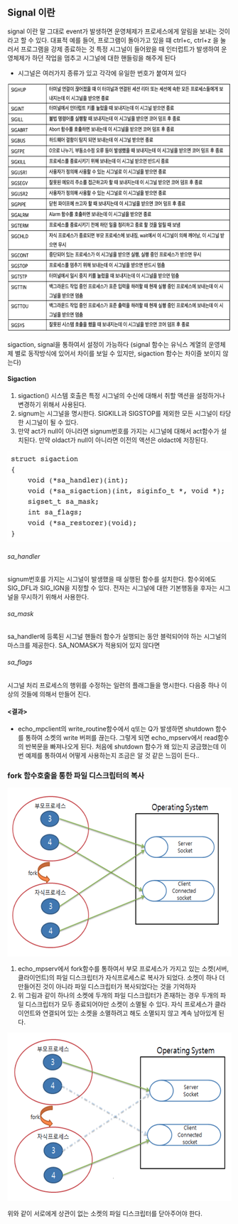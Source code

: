 ## Signal 이란
signal 이란 말 그대로 event가 발생하면 운영체제가 프로세스에게 알림을 보내는 것이라고 할 수 있다.
대표적 예를 들어, 프로그램이 돌아가고 있을 떄 ctrl+c, ctrl+z 을 눌러서 프로그램을 강제 종료하는 것
특정 시그널이 들어왔을 때 인터럽트가 발생하여 운영체제가 하던 작업을 멈추고 시그널에 대한 핸들링을 해주게 된다

- 시그널은 여러가지 종류가 있고 각각에 유일한 번호가 붙여져 있다

<img src="signaltype.png" width="640px" height="560px" title="px(픽셀) 크기 설정" alt="signal Process"></img><br/>    

sigaction, signal을 통하여서 설정이 가능하다 (signal 함수는 유닉스 계열의 운영체제 별로 동작방식에 있어서 차이를 보일 수 있지만, sigaction 함수는 차이즐 보이지 않는다)


#### Sigaction
1. sigaction() 시스템 호출은 특정 시그널의 수신에 대해서 취할 액션을 설정하거나 변경하기 위해서 사용된다.
2. signum는 시그널을 명시한다. SIGKILL과 SIGSTOP를 제외한 모든 시그널이 타당한 시그널이 될 수 있다.
3. 만약 act가 null이 아니라면 signum번호를 가지는 시그널에 대해서 act함수가 설치된다. 만약 oldact가 null이 아니라면 이전의 액션은 oldact에 저장된다.

<img src="sigaction.png" width="512px" height="207px" title="px(픽셀) 크기 설정" alt="sigaction"></img><br/>   

###### sa_handler
signum번호를 가지는 시그널이 발생했을 때 실행된 함수를 설치한다. 함수외에도 SIG_DFL과 SIG_IGN을 지정할 수 있다. 전자는 시그널에 대한 기본행동을 후자는 시그널을 무시하기 위해서 사용한다.

###### sa_mask
sa_handler에 등록된 시그널 핸들러 함수가 실행되는 동안 블럭되어야 하는 시그널의 마스크를 제공한다. SA_NOMASK가 적용되어 있지 않다면

###### sa_flags
시그널 처리 프로세스의 행위를 수정하는 일련의 플래그들을 명시한다. 다음중 하나 이상의 것들에 의해서 만들어 진다.


#### <결과>
- echo_mpclient의 write_routine함수에서 q또는 Q가 발생하면 shutdown 함수를 통하여 소켓의 write 버퍼를 끊는다. 그렇게 되면 echo_mpserv에서 read함수의 반복문을 빠져나오게 된다. 처음에 shutdown 함수가 왜 있는지 궁금했는데 이번 예제를 통하여서 어떻게 사용하는지 조금은 알 것 같은 느낌이 든다..



### fork 함수호출을 통한 파일 디스크립터의 복사

<img src="forkandfd.png" width="600px" height="380px" title="px(픽셀) 크기 설정" alt="forkandfd"></img><br/>   

1. echo_mpserv에서 fork함수를 통하여서 부모 프로세스가 가지고 있는 소켓(서버, 클라이언트)의 파일 디스크립터가 자식프로세스로 복사가 되었다. 소켓이 하나 더 만들어진 것이 아니라 파일 디스크립터가 복사되었다는 것을 기억하자
2. 위 그림과 같이 하나의 소켓에 두개의 파일 디스크립터가 존재하는 경우 두개의 파일 디스크립터가 모두 종료되어야만 소켓이 소멸될 수 있다. 자식 프로세스가 클라이언트와 연결되어 있는 소켓을 소멸하려고 해도 소멸되지 않고 계속 남아있게 된다.

<img src="forkandfd2.png" width="579px" height="380px" title="px(픽셀) 크기 설정" alt="forkandfd2"></img><br/> 

위와 같이 서로에게 상관이 없는 소켓의 파일 디스크립터를 닫아주어야 한다.